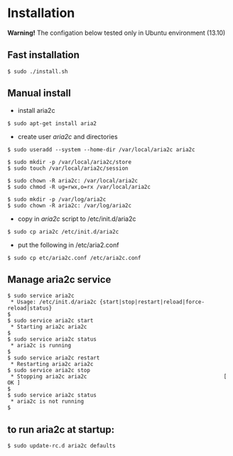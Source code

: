 # Installation

**Warning!** The configation below tested only in Ubuntu environment (13.10)

## Fast installation

``` 
$ sudo ./install.sh
```

## Manual install

- install aria2c
```shell
$ sudo apt-get install aria2
```

- create user _aria2c_ and directories
```shell
$ sudo useradd --system --home-dir /var/local/aria2c aria2c

$ sudo mkdir -p /var/local/aria2c/store
$ sudo touch /var/local/aria2c/session

$ sudo chown -R aria2c: /var/local/aria2c
$ sudo chmod -R ug=rwx,o=rx /var/local/aria2c

$ sudo mkdir -p /var/log/aria2c
$ sudo chown -R aria2c: /var/log/aria2c
```

- copy in _aria2c_ script to /etc/init.d/aria2c
```shell
$ sudo cp aria2c /etc/init.d/aria2c
```

- put the following in /etc/aria2.conf
```shell
$ sudo cp etc/aria2c.conf /etc/aria2c.conf
```

## Manage aria2c service

```
$ sudo service aria2c
 * Usage: /etc/init.d/aria2c {start|stop|restart|reload|force-reload|status}
$
$ sudo service aria2c start
 * Starting aria2c aria2c
$
$ sudo service aria2c status
 * aria2c is running
$
$ sudo service aria2c restart
 * Restarting aria2c aria2c
$ sudo service aria2c stop
 * Stopping aria2c aria2c                                           [ OK ] 
$
$ sudo service aria2c status
 * aria2c is not running
$
```

## to run aria2c at startup:
```
$ sudo update-rc.d aria2c defaults
```

